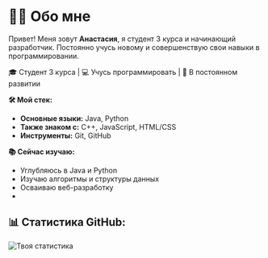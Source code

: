 # 👨‍💻 Обо мне

Привет! Меня зовут **Анастасия**, я студент 3 курса и начинающий разработчик. Постоянно учусь новому и совершенствую свои навыки в программировании.

🎓 Студент 3 курса | 💻 Учусь программировать | 🚀 В постоянном развитии


**🛠 Мой стек:**
- **Основные языки:** Java, Python
- **Также знаком с:** C++, JavaScript, HTML/CSS
- **Инструменты:** Git, GitHub

**📚 Сейчас изучаю:**
- Углубляюсь в Java и Python
- Изучаю алгоритмы и структуры данных
- Осваиваю веб-разработку
- 
## 📊 Статистика GitHub:

![Твоя статистика](https://github-readme-stats.vercel.app/api?username=AnAsta6&show_icons=true&theme=radical)
